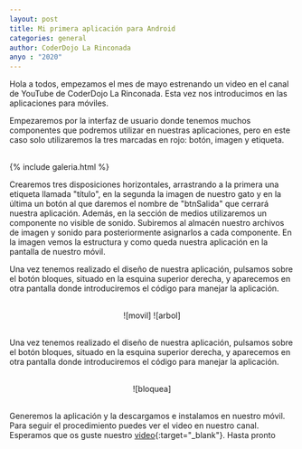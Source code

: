```yaml
---
layout: post
title: Mi primera aplicación para Android
categories: general
author: CoderDojo La Rinconada
anyo : "2020"
---
```


Hola a todos, empezamos el mes de mayo estrenando un video en el canal de YouTube de CoderDojo La Rinconada. Esta vez nos introducimos en las aplicaciones para móviles.

Empezaremos por la interfaz de usuario donde tenemos muchos componentes que podremos utilizar en nuestras aplicaciones, pero en este caso solo utilizaremos la tres marcadas en rojo: botón, imagen y etiqueta.

<br>
{% include galeria.html %}
<br>

Crearemos tres disposiciones horizontales, arrastrando a la primera una etiqueta llamada "título", en la segunda la imagen de nuestro gato y en la última un botón al que daremos el nombre de "btnSalida" que cerrará nuestra aplicación. Además, en la sección de medios utilizaremos un componente no visible de sonido. Subiremos al almacén nuestro archivos de imagen y sonido para posteriormente asignarlos a cada componente. En la imagen vemos la estructura y como queda nuestra aplicación en la pantalla de nuestro móvil.




Una vez tenemos realizado el diseño de nuestra aplicación, pulsamos sobre el botón bloques, situado en la esquina superior derecha, y aparecemos en otra pantalla donde introduciremos el código para manejar la aplicación. 


<br>
<span style="display:block;text-align:center">![movil] ![arbol] </span>
<br>

Una vez tenemos realizado el diseño de nuestra aplicación, pulsamos sobre el botón bloques, situado en la esquina superior derecha, y aparecemos en otra pantalla donde introduciremos el código para manejar la aplicación.


<br>
<span style="display:block;text-align:center">![bloquea]</span>
<br>

Generemos la aplicación y la descargamos e instalamos en nuestro móvil. Para seguir el procedimiento puedes ver el video en nuestro canal. Esperamos que os guste nuestro [video](https://youtu.be/pvLgA83FpuE){:target="_blank"}. Hasta pronto
 

[gato]:/images/gato.jpeg
[medios]:/images/medios.png
[arbol]:/images/arbol.png
[movil]:/images/movil.png
[bloquea]:/images/bloquea.png





